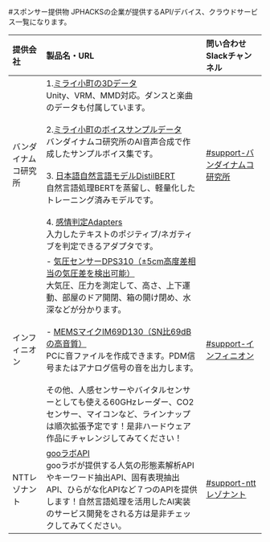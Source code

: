 #スポンサー提供物
JPHACKSの企業が提供するAPI/デバイス、クラウドサービス一覧になります。

| 提供会社 | 製品名・URL | 問い合わせSlackチャンネル |
|:-----------|:------------|:------------|
|バンダイナムコ研究所|1.[ミライ小町の3Dデータ](https://github.com/Miraikomachi)<br>Unity、VRM、MMD対応。ダンスと楽曲のデータも付属しています。<br><br>2.[ミライ小町のボイスサンプルデータ](https://github.com/Miraikomachi/AIVoiceSamples)<br>バンダイナムコ研究所のAI音声合成で作成したサンプルボイス集です。<br><br>3. [日本語自然言語モデルDistilBERT](https://github.com/BandaiNamcoResearchInc/DistilBERT-base-jp)<br>自然言語処理BERTを蒸留し、軽量化したトレーニング済みモデルです。<br><br>4. [感情判定Adapters](https://github.com/BandaiNamcoResearchInc/sentiment-analysis-adapter)<br>入力したテキストのポジティブ/ネガティブを判定できるアダプタです。|[#support-バンダイナムコ研究所](https://jphacks2021.slack.com/archives/C02HYK1N40Y)|
| インフィニオン |- [気圧センサーDPS310（±5cm高度差相当の気圧差を検出可能）](https://github.com/Infineon/DPS310-Pressure-Sensor)<br>大気圧、圧力を測定して、高さ、上下運動、部屋のドア開閉、箱の開け閉め、水深などが分かります。<br><br>- [MEMSマイクIM69D130（SN比69dBの高音質）](https://github.com/Infineon/IM69D130-Microphone-Shield2Go)<br>PCに音ファイルを作成できます。PDM信号またはアナログ信号の音を出力します。<br><br>その他、人感センサーやバイタルセンサーとしても使える60GHzレーダー、CO2センサー、マイコンなど、ラインナップは順次拡張予定です！是非ハードウェア作品にチャレンジしてみてください！|[#support-インフィニオン](https://jphacks2021.slack.com/archives/C02H5VDPLLD)|
|NTTレゾナント| [gooラボAPI](https://labs.goo.ne.jp/api/)<br>gooラボが提供する人気の形態素解析APIやキーワード抽出API、固有表現抽出API、ひらがな化APIなど７つのAPIを提供します！自然言語処理を活用したAI実装のサービス開発をされる方は是非チェックしてみてください。|[#support-nttレゾナント](https://jphacks2021.slack.com/archives/C02H6001SQ5)|
